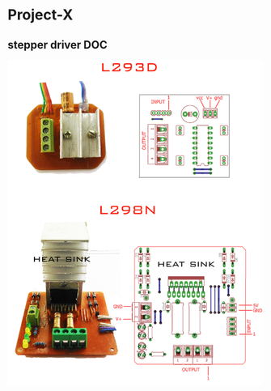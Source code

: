 # Project-X
## stepper driver DOC

<p align="center"><img src="images/info02s.jpg" width="600"></center></p>





